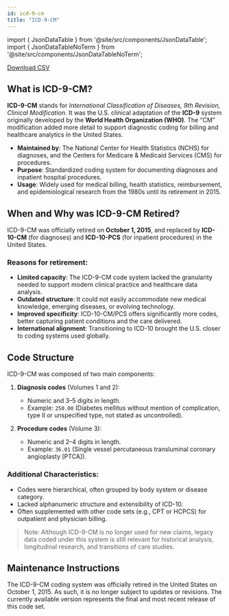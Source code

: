 ```yaml
---
id: icd-9-cm
title: "ICD-9-CM"
---
```


import { JsonDataTable } from '@site/src/components/JsonDataTable';
import { JsonDataTableNoTerm } from '@site/src/components/JsonDataTableNoTerm';

<JsonDataTableNoTerm  jsonPath="nodes.seed\.the_tuva_project\.terminology__icd_9_cm.columns" />

<a href="https://tuva-public-resources.s3.amazonaws.com/versioned_terminology/latest/icd_9_cm.csv_0_0_0.csv.gz">Download CSV</a>

## What is ICD-9-CM?

**ICD-9-CM** stands for *International Classification of Diseases, 9th Revision, Clinical Modification*. It was the U.S. clinical adaptation of the **ICD-9** system originally developed by the **World Health Organization (WHO)**. The “CM” modification added more detail to support diagnostic coding for billing and healthcare analytics in the United States.

- **Maintained by**: The National Center for Health Statistics (NCHS) for diagnoses, and the Centers for Medicare & Medicaid Services (CMS) for procedures.
- **Purpose**: Standardized coding system for documenting diagnoses and inpatient hospital procedures.
- **Usage**: Widely used for medical billing, health statistics, reimbursement, and epidemiological research from the 1980s until its retirement in 2015.

## When and Why was ICD-9-CM Retired?

ICD-9-CM was officially retired on **October 1, 2015**, and replaced by **ICD-10-CM** (for diagnoses) and **ICD-10-PCS** (for inpatient procedures) in the United States.

### Reasons for retirement:
- **Limited capacity**: The ICD-9-CM code system lacked the granularity needed to support modern clinical practice and healthcare data analysis.
- **Outdated structure**: It could not easily accommodate new medical knowledge, emerging diseases, or evolving technology.
- **Improved specificity**: ICD-10-CM/PCS offers significantly more codes, better capturing patient conditions and the care delivered.
- **International alignment**: Transitioning to ICD-10 brought the U.S. closer to coding systems used globally.

## Code Structure

ICD-9-CM was composed of two main components:

1. **Diagnosis codes** (Volumes 1 and 2):  
   - Numeric and 3–5 digits in length.  
   - Example: `250.00` (Diabetes mellitus without mention of complication, type II or unspecified type, not stated as uncontrolled).

2. **Procedure codes** (Volume 3):  
   - Numeric and 2–4 digits in length.  
   - Example: `36.01` (Single vessel percutaneous transluminal coronary angioplasty [PTCA]).

### Additional Characteristics:
- Codes were hierarchical, often grouped by body system or disease category.
- Lacked alphanumeric structure and extensibility of ICD-10.
- Often supplemented with other code sets (e.g., CPT or HCPCS) for outpatient and physician billing.

> Note: Although ICD-9-CM is no longer used for new claims, legacy data coded under this system is still relevant for historical analysis, longitudinal research, and transitions of care studies.


## Maintenance Instructions

The ICD-9-CM coding system was officially retired in the United States on October 1, 2015. As such, it is no longer subject to updates or revisions. The currently available version represents the final and most recent release of this code set.
